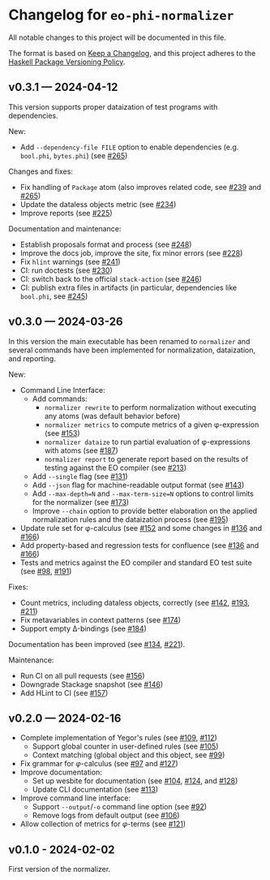 # Changelog for `eo-phi-normalizer`

All notable changes to this project will be documented in this file.

The format is based on [Keep a Changelog](https://keepachangelog.com/en/1.0.0/),
and this project adheres to the
[Haskell Package Versioning Policy](https://pvp.haskell.org/).

## v0.3.1 — 2024-04-12

This version supports proper dataization of test programs with dependencies.

New:

- Add `--dependency-file FILE` option to enable dependencies (e.g. `bool.phi`, `bytes.phi`) (see [#265](https://github.com/objectionary/normalizer/pull/265))

Changes and fixes:

- Fix handling of `Package` atom (also improves related code, see [#239](https://github.com/objectionary/normalizer/pull/239) and [#265](https://github.com/objectionary/normalizer/pull/265))
- Update the dataless objects metric (see [#234](https://github.com/objectionary/normalizer/pull/234))
- Improve reports (see [#225](https://github.com/objectionary/normalizer/pull/225))

Documentation and maintenance:

- Establish proposals format and process (see [#248](https://github.com/objectionary/normalizer/pull/248))
- Improve the docs job, improve the site, fix minor errors (see [#228](https://github.com/objectionary/normalizer/pull/228))
- Fix `hlint` warnings (see [#241](https://github.com/objectionary/normalizer/pull/241))
- CI: run doctests (see [#230](https://github.com/objectionary/normalizer/pull/230))
- CI: switch back to the official `stack-action` (see [#246](https://github.com/objectionary/normalizer/pull/246))
- CI: publish extra files in artifacts (in particular, dependencies like `bool.phi`, see [#245](https://github.com/objectionary/normalizer/pull/245))

## v0.3.0 — 2024-03-26

In this version the main executable has been renamed to `normalizer`
and several commands have been implemented for normalization, dataization,
and reporting.

New:

- Command Line Interface:
  - Add commands:
    - `normalizer rewrite` to perform normalization without executing any atoms (was default behavior before)
    - `normalizer metrics` to compute metrics of a given φ-expression (see [#153](https://github.com/objectionary/normalizer/pull/153))
    - `normalizer dataize` to run partial evaluation of φ-expressions with atoms (see [#187](https://github.com/objectionary/normalizer/pull/187))
    - `normalizer report` to generate report based on the results of testing against the EO compiler (see [#213](https://github.com/objectionary/normalizer/pull/213))
  - Add `--single` flag (see [#131](https://github.com/objectionary/normalizer/pull/131))
  - Add `--json` flag for machine-readable output format (see [#143](https://github.com/objectionary/normalizer/pull/143))
  - Add `--max-depth=N` and `--max-term-size=N` options to control limits for the normalizer (see [#173](https://github.com/objectionary/normalizer/pull/173))
  - Improve `--chain` option to provide better elaboration on the applied normalization rules and the dataization process (see [#195](https://github.com/objectionary/normalizer/pull/195))
- Update rule set for φ-calculus (see [#152](https://github.com/objectionary/normalizer/pull/152) and some changes in [#136](https://github.com/objectionary/normalizer/pull/136) and [#166](https://github.com/objectionary/normalizer/pull/166))
- Add property-based and regression tests for confluence (see [#136](https://github.com/objectionary/normalizer/pull/136) and [#166](https://github.com/objectionary/normalizer/pull/166))
- Tests and metrics against the EO compiler and standard EO test suite (see [#98](https://github.com/objectionary/normalizer/pull/98), [#191](https://github.com/objectionary/normalizer/pull/191))

Fixes:

- Count metrics, including dataless objects, correctly (see [#142](https://github.com/objectionary/normalizer/pull/142), [#193](https://github.com/objectionary/normalizer/pull/193), [#211](https://github.com/objectionary/normalizer/pull/211))
- Fix metavariables in context patterns (see [#174](https://github.com/objectionary/normalizer/pull/174))
- Support empty Δ-bindings (see [#184](https://github.com/objectionary/normalizer/pull/184))

Documentation has been improved (see [#134](https://github.com/objectionary/normalizer/pull/134), [#221](https://github.com/objectionary/normalizer/pull/221)).

Maintenance:

- Run CI on all pull requests (see [#156](https://github.com/objectionary/normalizer/pull/156))
- Downgrade Stackage snapshot (see [#146](https://github.com/objectionary/normalizer/pull/146))
- Add HLint to CI (see [#157](https://github.com/objectionary/normalizer/pull/157))

## v0.2.0 — 2024-02-16

- Complete implementation of Yegor's rules (see [#109](https://github.com/objectionary/normalizer/pull/109), [#112](https://github.com/objectionary/normalizer/pull/112))
  - Support global counter in user-defined rules (see [#105](https://github.com/objectionary/normalizer/pull/105))
  - Context matching (global object and this object, see [#99](https://github.com/objectionary/normalizer/pull/99))
- Fix grammar for $\varphi$-calculus (see [#97](https://github.com/objectionary/normalizer/pull/97) and [#127](https://github.com/objectionary/normalizer/pull/127))
- Improve documentation:
  - Set up wesbite for documentation (see [#104](https://github.com/objectionary/normalizer/pull/104), [#124](https://github.com/objectionary/normalizer/pull/124), and [#128](https://github.com/objectionary/normalizer/pull/128))
  - Update CLI documentation (see [#113](https://github.com/objectionary/normalizer/pull/113))
- Improve command line interface:
  - Support `--output`/`-o` command line option (see [#92](https://github.com/objectionary/normalizer/pull/92))
  - Remove logs from default output (see [#106](https://github.com/objectionary/normalizer/pull/106))
- Allow collection of metrics for $\varphi$-terms (see [#121](https://github.com/objectionary/normalizer/pull/121))

## v0.1.0 - 2024-02-02

First version of the normalizer.
